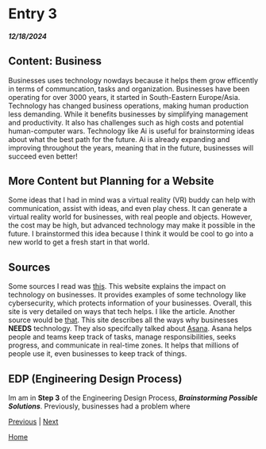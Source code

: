 # Entry 3
##### 12/18/2024

## Content: Business  
Businesses uses technology nowdays because it helps them grow efficently in terms of communcation, tasks and organization. Businesses have been operating for over 3000 years, it started in South-Eastern Europe/Asia. Technology has changed business operations, making human production less demanding. While it benefits businesses by simplifying management and productivity. It also has challenges such as high costs and potential human-computer wars. Technology like Ai is useful for brainstorming ideas about what the best path for the future. Ai is already expanding and improving throughout the years, meaning that in the future, businesses will succeed even better!

## More Content but Planning for a Website 
Some ideas that I had in mind was a virtual reality (VR) buddy can help with communication, assist with ideas, and even play chess. It can generate a virtual reality world for businesses, with real people and objects. However, the cost may be high, but advanced technology may make it possible in the future. I brainstormed this idea because I think it would be cool to go into a new world to get a fresh start in that world. 

## Sources
Some sources I read was [this](https://www.herzing.edu/blog/impact-technology-business). This website explains the impact on technology on businesses. It provides examples of some technology like cybersecurity, which protects information of your businesses. Overall, this site is very detailed on ways that tech helps. I like the article. Another source would be [that](https://wheniwork.com/blog/small-business-apps). This site describes all the ways why businesses **NEEDS** technology. They also specifcally talked about [Asana](https://asana.com/). Asana helps people and teams keep track of tasks, manage responsibilities, seeks progress, and communicate in real-time zones. It helps that millions of people use it, even businesses to keep track of things. 

## EDP (Engineering Design Process) 
Im am in **Step 3** of the Engineering Design Process, **_Brainstorming Possible Solutions_**. Previously, businesses had a problem where






[Previous](entry02.md) | [Next](entry04.md)

[Home](../README.md)
